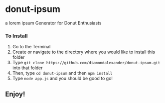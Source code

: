 # donut-ipsum
a lorem ipsum Generator for Donut Enthusiasts

### To Install
1. Go to the Terminal
2. Create or navigate to the directory where you would like to install this folder
3. Type `git clone https://github.com/diamondalexander/donut-ipsum.git` into that folder
4. Then, type `cd donut-ipsum` and then `npm install`
5. Type `node app.js` and you should be good to go!

## Enjoy!
